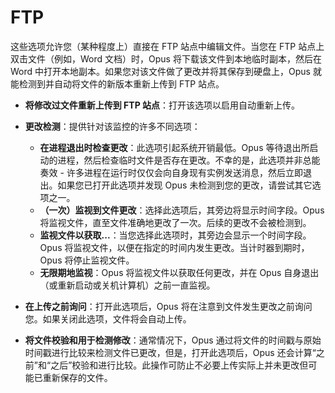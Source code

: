 # FTP

这些选项允许您（某种程度上）直接在 FTP 站点中编辑文件。当您在 FTP 站点上双击文件（例如，Word 文档）时，Opus 将下载该文件到本地临时副本，然后在 Word 中打开本地副本。如果您对该文件做了更改并将其保存到硬盘上，Opus 就能检测到并自动将文件的新版本重新上传到 FTP 站点。

- **将修改过文件重新上传到 FTP 站点**：打开该选项以启用自动重新上传。
- **更改检测**：提供针对该监控的许多不同选项：
  - **在进程退出时检查更改**：此选项引起系统开销最低。Opus 等待退出所启动的进程，然后检查临时文件是否存在更改。不幸的是，此选项并非总能奏效 - 许多进程在运行时仅仅会向自身现有实例发送消息，然后立即退出。如果您已打开此选项并发现 Opus 未检测到您的更改，请尝试其它选项之一。
  - **（一次）监视到文件更改**：选择此选项后，其旁边将显示时间字段。Opus 将监视文件，直至文件准确地更改了一次。后续的更改不会被检测到。
  - **监视文件以获取...**：当您选择此选项时，其旁边会显示一个时间字段。Opus 将监视文件，以便在指定的时间内发生更改。当计时器到期时，Opus 将停止监视文件。
  - **无限期地监视**：Opus 将监视文件以获取任何更改，并在 Opus 自身退出（或重新启动或关机计算机）之前一直监视。

- **在上传之前询问**：打开此选项后，Opus 将在注意到文件发生更改之前询问您。如果关闭此选项，文件将会自动上传。

- **将文件校验和用于检测修改**：通常情况下，Opus 通过将文件的时间戳与原始时间戳进行比较来检测文件已更改，但是，打开此选项后，Opus 还会计算“之前”和“之后”校验和进行比较。此操作可防止不必要上传实际上并未更改但可能已重新保存的文件。
